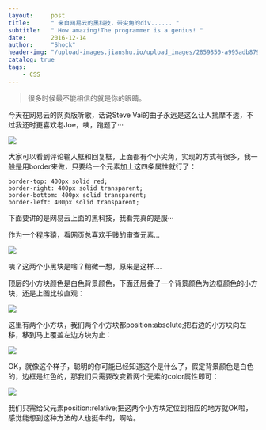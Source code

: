 ```yaml
---
layout:     post
title:      " 来自网易云的黑科技，带尖角的div...... "
subtitle:   " How amazing!The programmer is a genius! "
date:       2016-12-14
author:     "Shock"
header-img: "/upload-images.jianshu.io/upload_images/2859850-a995adb879946d2d.jpg?imageMogr2/auto-orient/strip%7CimageView2/2/w/1240"
catalog: true
tags:
    - CSS
---
```


> 很多时候最不能相信的就是你的眼睛。

今天在网易云的网页版听歌，话说Steve Vai的曲子永远是这么让人揣摩不透，不过我还时更喜欢老Joe，咦，跑题了···

![](http://images2015.cnblogs.com/blog/929120/201606/929120-20160622141525235-1632127211.png)

大家可以看到评论输入框和回复框，上面都有个小尖角，实现的方式有很多，我一般是用border来做，只要给一个元素加上这四条属性就行了：

```
border-top: 400px solid red;
border-right: 400px solid transparent;
border-bottom: 400px solid transparent;
border-left: 400px solid transparent;
```

下面要讲的是网易云上面的黑科技，我看完真的是服···

作为一个程序猿，看网页总喜欢手贱的审查元素...

![](http://images2015.cnblogs.com/blog/929120/201606/929120-20160622142259547-420713142.png)

咦？这两个小黑块是啥？稍微一想，原来是这样....

顶层的小方块颜色是白色背景颜色，下面还层叠了一个背景颜色为边框颜色的小方块，还是上图比较直观：

![](http://images2015.cnblogs.com/blog/929120/201606/929120-20160622145114469-397586137.png)

这里有两个小方块，我们两个小方块都position:absolute;把右边的小方块向左移，移到马上覆盖左边方块为止：

![](http://images2015.cnblogs.com/blog/929120/201606/929120-20160622145402953-873575.png)

OK，就像这个样子，聪明的你可能已经知道这个是什么了，假定背景颜色是白色的，边框是红色的，那我们只需要改变着两个元素的color属性即可：

![](http://upload-images.jianshu.io/upload_images/2859850-aae2fc70b22d91c5.png?imageMogr2/auto-orient/strip%7CimageView2/2/w/1240)

我们只需给父元素position:relative;把这两个小方块定位到相应的地方就OK啦，感觉能想到这种方法的人也挺牛的，啊哈。
